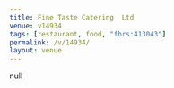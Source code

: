 ```yaml
---
title: Fine Taste Catering  Ltd
venue: v14934
tags: [restaurant, food, "fhrs:413043"]
permalink: /v/14934/
layout: venue
---
```

null